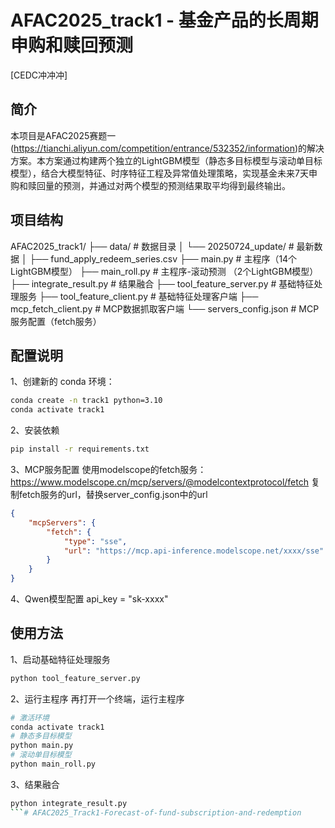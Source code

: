 # AFAC2025_track1 - 基金产品的长周期申购和赎回预测

[CEDC冲冲冲]

## 简介

本项目是AFAC2025赛题一(https://tianchi.aliyun.com/competition/entrance/532352/information)的解决方案。本方案通过构建两个独立的LightGBM模型（静态多目标模型与滚动单目标模型），结合大模型特征、时序特征工程及异常值处理策略，实现基金未来7天申购和赎回量的预测，并通过对两个模型的预测结果取平均得到最终输出。

## 项目结构
AFAC2025_track1/
├── data/                          # 数据目录
│   └── 20250724_update/           # 最新数据
│       ├── fund_apply_redeem_series.csv
├── main.py                       # 主程序（14个LightGBM模型）
├── main_roll.py                  # 主程序-滚动预测 （2个LightGBM模型）
├── integrate_result.py           # 结果融合
├── tool_feature_server.py        # 基础特征处理服务
├── tool_feature_client.py        # 基础特征处理客户端
├── mcp_fetch_client.py           # MCP数据抓取客户端
└── servers_config.json           # MCP服务配置（fetch服务）


## 配置说明
1、创建新的 conda 环境：
```bash
conda create -n track1 python=3.10
conda activate track1
```
2、安装依赖
```bash
pip install -r requirements.txt
```
3、MCP服务配置
使用modelscope的fetch服务：https://www.modelscope.cn/mcp/servers/@modelcontextprotocol/fetch
复制fetch服务的url，替换server_config.json中的url

```json
{
    "mcpServers": {
        "fetch": {
            "type": "sse",
            "url": "https://mcp.api-inference.modelscope.net/xxxx/sse"
        }
    }
}
```
4、Qwen模型配置
api_key = "sk-xxxx"

## 使用方法
1、启动基础特征处理服务
```bash
python tool_feature_server.py
```
2、运行主程序
再打开一个终端，运行主程序
```bash
# 激活环境
conda activate track1
# 静态多目标模型
python main.py
# 滚动单目标模型
python main_roll.py
```
3、结果融合
```bash
python integrate_result.py
```# AFAC2025_Track1-Forecast-of-fund-subscription-and-redemption

